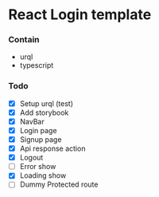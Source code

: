 # React Login template 

### Contain 
- urql
- typescript


### Todo 
- [x] Setup urql (test)
- [x] Add storybook
- [x] NavBar 
- [x] Login page 
- [x] Signup page
- [x] Api response action
- [x] Logout
- [ ] Error show
- [x] Loading show
- [ ] Dummy Protected route